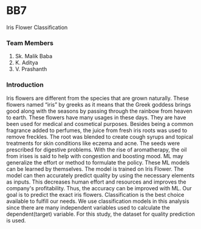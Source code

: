 # BB7
Iris Flower Classification

### Team Members
1. Sk. Malik Baba
2. K. Aditya
3. V. Prashanth

### Introduction
Iris flowers are different from the species that are grown naturally. These flowers named “iris” by greeks as it means that the Greek goddess brings good along with the seasons by passing through the rainbow from heaven to earth. These flowers have many usages in these days. They are have been used for medical and cosmetical purposes. Besides being a common fragrance added to perfumes, the juice from fresh iris roots was used to remove freckles. The root was blended to create cough syrups and topical treatments for skin conditions like eczema and acne. The seeds were prescribed for digestive problems. With the rise of aromatherapy, the oil from irises is said to help with congestion and boosting mood. ML may generalize the effort or method to formulate the policy. These ML models can be learned by themselves. The model is trained on Iris Flower. The model can then accurately predict quality by using the necessary elements as inputs. This decreases human effort and resources and improves the company's profitability. Thus, the accuracy can be improved with ML. Our goal is to predict the exact iris flowers. Classification is the best choice available to fulfill our needs. We use classification models in this analysis since there are many independent variables used to calculate the dependent(target) variable. For this study, the dataset for quality prediction is used.
